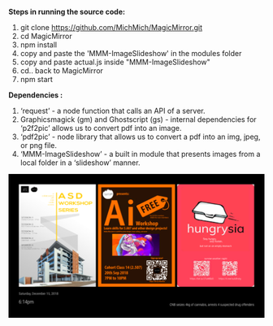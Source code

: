 **Steps in running the source code:**

1. git clone https://github.com/MichMich/MagicMirror.git
2. cd MagicMirror
3. npm install
4. copy and paste the 'MMM-ImageSlideshow' in the modules folder
5. copy and paste actual.js inside "MMM-ImageSlideshow"
6. cd.. back to MagicMirror
7. npm start

**Dependencies :** 
1. ‘request’ - a node function that calls an API of a server.
2. Graphicsmagick (gm) and Ghostscript (gs) - internal dependencies for ‘p2f2pic’ allows us to convert pdf into an image.
3. ‘pdf2pic’ - node library that allows us to convert a pdf into an img, jpeg, or png file.
5. ‘MMM-ImageSlideshow’ - a built in module that presents images from a local folder in a ‘slideshow’ manner.

![Alt text](interface.png?raw=true "Smart Mirror Interface")
